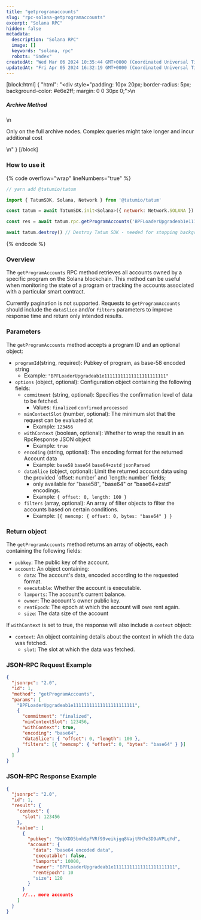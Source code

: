 ```yaml
---
title: "getprogramaccounts"
slug: "rpc-solana-getprogramaccounts"
excerpt: "Solana RPC"
hidden: false
metadata: 
  description: "Solana RPC"
  image: []
  keywords: "solana, rpc"
  robots: "index"
createdAt: "Wed Mar 06 2024 10:35:44 GMT+0000 (Coordinated Universal Time)"
updatedAt: "Fri Apr 05 2024 16:32:19 GMT+0000 (Coordinated Universal Time)"
---
```

[block:html]
{
  "html": "<div style=\"padding: 10px 20px; border-radius: 5px; background-color: #e6e2ff; margin: 0 0 30px 0;\">\n  <h5>Archive Method</h5>\n  <p>Only on the full archive nodes. Complex queries might take longer and incur additional cost</p>\n</div>"
}
[/block]


### How to use it

{% code overflow="wrap" lineNumbers="true" %}

```javascript
// yarn add @tatumio/tatum

import { TatumSDK, Solana, Network } from '@tatumio/tatum'

const tatum = await TatumSDK.init<Solana>({ network: Network.SOLANA })

const res = await tatum.rpc.getProgramAccounts('BPFLoaderUpgradeab1e11111111111111111111111')

await tatum.destroy() // Destroy Tatum SDK - needed for stopping background jobs
```

{% endcode %}

### Overview

The `getProgramAccounts` RPC method retrieves all accounts owned by a specific program on the Solana blockchain. This method can be useful when monitoring the state of a program or tracking the accounts associated with a particular smart contract.

Currently pagination is not supported. Requests to `getProgramAccounts` should include the `dataSlice` and/or `filters` parameters to improve response time and return only intended results.

### Parameters

The `getProgramAccounts` method accepts a program ID and an optional object:

- `programId`(string, required): Pubkey of program, as base-58 encoded string
  - Example: `"BPFLoaderUpgradeab1e11111111111111111111111"`
- `options` (object, optional): Configuration object containing the following fields:
  - `commitment` (string, optional): Specifies the confirmation level of data to be fetched.
    - Values: `finalized` `confirmed` `processed`
  - `minContextSlot` (number, optional): The minimum slot that the request can be evaluated at
    - Example: `123456`
  - `withContext` (boolean, optional): Whether to wrap the result in an RpcResponse JSON object
    - Example: `true`
  - `encoding` (string, optional): The encoding format for the returned Account data
    - Example: `base58` `base64` `base64+zstd` `jsonParsed`
  - `dataSlice` (object, optional): Limit the returned account data using the provided \`offset: number\` and \`length: number\` fields;
    - only available for "base58", "base64" or "base64+zstd" encodings.
    - Example: `{ offset: 0, length: 100 }`
  - `filters` (array, optional): An array of filter objects to filter the accounts based on certain conditions.
    - Example: `[{ memcmp: { offset: 0, bytes: "base64" } }`

### Return object

The `getProgramAccounts` method returns an array of objects, each containing the following fields:

- `pubkey`: The public key of the account.
- `account`: An object containing:
  - `data`: The account's data, encoded according to the requested format.
  - `executable`: Whether the account is executable.
  - `lamports`: The account's current balance.
  - `owner`: The account's owner public key.
  - `rentEpoch`: The epoch at which the account will owe rent again.
  - `size`: The data size of the account

If `withContext` is set to true, the response will also include a `context` object:

- `context`: An object containing details about the context in which the data was fetched.
  - `slot`: The slot at which the data was fetched.

### JSON-RPC Request Example

```json
{
  "jsonrpc": "2.0",
  "id": 1,
  "method": "getProgramAccounts",
  "params": [
    "BPFLoaderUpgradeab1e11111111111111111111111",
    {
      "commitment": "finalized",
      "minContextSlot": 123456,
      "withContext": true,
      "encoding": "base64",
      "dataSlice": { "offset": 0, "length": 100 },
      "filters": [{ "memcmp": { "offset": 0, "bytes": "base64" } }]
    }
  ]
}
```

### JSON-RPC Response Example

```json
{
  "jsonrpc": "2.0",
  "id": 1,
  "result": {
    "context": {
      "slot": 123456
    },
    "value": [
      {
        "pubkey": "9ehXDD5bnhSpFVRf99veikjgq8VajtRH7e3D9aVPLqYd",
        "account": {
          "data": "base64 encoded data",
          "executable": false,
          "lamports": 10000,
          "owner": "BPFLoaderUpgradeab1e11111111111111111111111",
          "rentEpoch": 10
          "size": 120
        }
      }
      //... more accounts
    ]
  }
}
```
